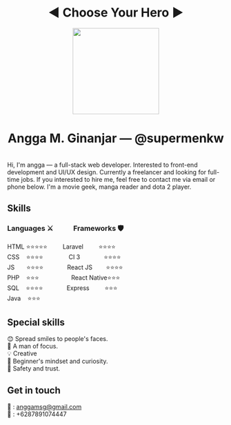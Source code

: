 <h1 align="center">◀️ Choose Your Hero ▶️</h1>
<p align="center">
  <kbd><img src="https://scontent.fcgk7-1.fna.fbcdn.net/v/t1.0-9/67578035_1548983875233127_8339290466793029632_o.jpg?_nc_cat=106&_nc_sid=09cbfe&_nc_eui2=AeEBZ4ueVL-UtnCQxduJpZyX1wRFgk6CdfbXBEWCToJ19hqUx6WK4EqAlLE9kocSTz8SjIm1JemUbTOI64sZ0ITK&_nc_ohc=iN-DAuTby9IAX8AGSPc&_nc_ht=scontent.fcgk7-1.fna&oh=b374433def0a189c8c00bfc1b407f859&oe=5F36DDA8" width="200"/></kbd>
</p>
<h1 align="center"> Angga M. Ginanjar — @supermenkw </h1> <br>
Hi, I'm angga — a full-stack web developer. Interested to front-end development and UI/UX design. Currently a freelancer and looking for full-time jobs. If you interested to hire me, feel free to contact me via email or phone below. I'm a movie geek, manga reader and dota 2 player.

## Skills
### Languages ⚔️&#160;&#160;&#160;&#160;&#160;&#160;&#160;&#160;&#160;&#160;&#160;&#160;Frameworks 🛡️
HTML&#160;⭐⭐⭐⭐⭐&#160;&#160;&#160;&#160;&#160;&#160;&#160;&#160;&#160;Laravel &#160;&#160;&#160;&#160;&#160;&#160;&#160; ⭐⭐⭐⭐<br>
CSS&#160;&#160;&#160;&#160;⭐⭐⭐⭐&#160;&#160;&#160;&#160;&#160;&#160;&#160;&#160;&#160;&#160;&#160;&#160;&#160;&#160;&#160;CI 3&#160;&#160;&#160;&#160;&#160;&#160;&#160;&#160;&#160;&#160;&#160;&#160;&#160; ⭐⭐⭐⭐<br>
JS&#160;&#160;&#160;&#160;&#160;&#160;&#160;⭐⭐⭐⭐ &#160;&#160;&#160;&#160;&#160;&#160;&#160;&#160;&#160;&#160;&#160;&#160;&#160;React JS &#160;&#160;&#160;&#160;&#160;&#160; ⭐⭐⭐⭐<br>
PHP&#160;&#160;&#160;&#160;⭐⭐⭐ &#160;&#160;&#160;&#160;&#160;&#160;&#160;&#160;&#160;&#160;&#160;&#160;&#160;&#160;&#160;&#160;&#160;&#160;React Native⭐⭐⭐<br>
SQL&#160;&#160;&#160;&#160;⭐⭐⭐⭐ &#160;&#160;&#160;&#160;&#160;&#160;&#160;&#160;&#160;&#160;&#160;&#160;&#160;Express &#160;&#160;&#160;&#160;&#160;&#160;&#160; ⭐⭐⭐<br>
Java&#160;&#160;&#160;&#160;⭐⭐⭐ <br>

## Special skills
😊 Spread smiles to people's faces.<br>
🎯 A man of focus.<br>
💡 Creative <br>
🍏 Beginner's mindset and curiosity.<br>
💖 Safety and trust.<br>

## Get in touch
📧 : anggamsg@gmail.com <br>
📱  : +6287891074447
